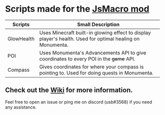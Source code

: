 # Scripts made for the [JsMacro mod](https://github.com/wagyourtail/JsMacros)
| Scripts | Small Description |
| --- | --- |
| GlowHealth | Uses Minecraft built-in glowing effect to display player's health. Used for optimal healing on Monumenta. |
| POI | Uses Monumenta's Advancements API to give coordinates to every POI in the ~~game~~ API. |
| Compass | Gives coordinates for where your compass is pointing to. Used for doing quests in Monumenta. |
## Check out the [Wiki](https://github.com/U5B/jsmacros/wiki) for more information.
Feel free to open an issue or ping me on discord (usb#3568) if you need any assistance.
